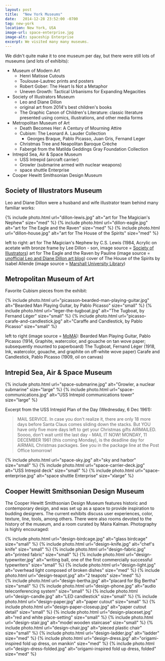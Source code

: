 ```yaml
---
layout: post
title:  "New York Museums"
date:   2014-12-28 23:52:00 -0700
tag: new-york
location: New York, USA
image-url: space-enterprise.jpg
image-alt: spaceship Enterprise
excerpt: We visited many many museums.
---
```

We didn't quite make it to one museum per day, but there were still lots of museums (and lots of exhibits):

- Museum of Modern Art
  - Henri Matisse Cutouts
  - Toulouse-Lautrec prints and posters
  - Robert Gober: The Heart Is Not a Metaphor
  - Uneven Growth: Tactical Urbanisms for Expanding Megacities
- Society of Illustrators Museum
  - Leo and Diane Dillon
  - original art from 2014's best children's books
  - The Graphic Canon of Children's Literature: classic literature presented using comics, illustrations, and other media forms
- Metropolitan Museum of Art
  - Death Becomes Her: A Century of Mourning Attire
  - Cubism: The Leonard A. Lauder Collection
    - Georges Braque, Pablo Picasso, Juan Gris, Fernand Leger
  - Christmas Tree and Neapolitan Baroque Crèche
  - Fabergé from the Matilda Geddings Gray Foundation Collection
- Intrepid Sea, Air & Space Museum
  - USS Intrepid (aircraft carrier)
  - Growler (submarine armed with nuclear weapons)
  - space shuttle Enterprise
- Cooper Hewitt Smithsonian Design Museum

## Society of Illustrators Museum
Leo and Diane Dillon were a husband and wife illustrator team behind many familiar works:

<div class='img-gallery'>
{% include photo.html url="dillon-lewis.jpg" alt="art for The Magician's Nephew" size="med" %}
{% include photo.html url="dillon-eagle.jpg" alt="art for The Eagle and the Raven" size="med" %}
{% include photo.html url="dillon-house.jpg" alt="art for The House of the Spirits" size="med" %}
</div>

left to right:
art for The Magician's Nephew by C.S. Lewis (1984, Acrylic on acetate with bronze frame by Lee Dillon - son, image source = [Society of Illustrators](http://www.societyillustrators.org/The-Museum/2014/Leo-and-Diane-Dillon/The-Art-of-Leo-and-Diane-Dillon.aspx))
art for The Eagle and the Raven by Pauline (image source = [unofficial Leo and Diane Dillon art blog](http://leo-and-diane-dillon.blogspot.com/2011/04/pauline-gedge-eagle-and-raven.html))
cover of The House of the Spirits by Isabel Allende (image source = [Marshall University Library](http://www.marshall.edu/library/bannedbooks/books/houseofthespirits.asp))

## Metropolitan Museum of Art

Favorite Cubism pieces from the exhibit:

<div class='img-gallery'>
{% include photo.html url="picasson-bearded-man-playing-guitar.jpg" alt="Bearded Man Playing Guitar, by Pablo Picasso" size="small" %}
{% include photo.html url="leger-the-tugboat.jpg" alt="The Tugboat, by Fernand Léger" size="small" %}
{% include photo.html url="picasso-carafe-and-candlestick.jpg" alt="Caraffe and Candlestick, by Pablo Picasso" size="small" %}
</div>

left to right (image source = [MoMA](http://www.moma.org/)):
Bearded Man Playing Guitar, Pablo Picasso (1914, Graphite, watercolor, and gouache on tan wove paper; subsequently mounted to paperboard)
The Tugboat, Fernand Léger (1918, Ink, watercolor, gouache, and graphite on off-white wove paper)
Carafe and Candlestick, Pablo Picasso (1909, oil on canvas)

## Intrepid Sea, Air & Space Museum

<div class='img-gallery'>
{% include photo.html url="space-submarine.jpg" alt="Growler, a nuclear submarine" size="large" %}
{% include photo.html url="space-communications.jpg" alt="USS Intrepid communications tower" size="large" %}
</div>

Excerpt from the USS Intrepid Plan of the Day (Wednesday, 6 Dec 1961):

> MAIL SERVICE. In case you don't realize it, there are only 18 more days before Santa Claus comes sliding down the stacks. But YOU have only five more days left to get your Christmas gifts AIRMAILED. Soooo, don't wait until the last day - MAIL IT NOW! MONDAY, 11 DECEMBER 1961 (this coming Monday), is the deadline day for AIRMAIL Christmas packages. See you in the package line at the Post Office tomorrow!

<div class='img-gallery'>
{% include photo.html url="space-sky.jpg" alt="sky and harbor" size="small" %}
{% include photo.html url="space-carrier-deck.jpg" alt="USS Intrepid deck" size="small" %}
{% include photo.html url="space-enterprise.jpg" alt="space shuttle Enterprise" size="xlarge" %}
</div>

## Cooper Hewitt Smithsonian Design Museum

The Cooper Hewitt Smithsonian Design Museum features historic and contemporary design, and was set up as a space to provide inspiration to budding designers. The current exhibits discuss user experiences, color, texture, line, tools, among others. There were also rooms devoted to the history of the museum, and a room curated by Maira Kalman. Photography is highly encouraged:

<div class='img-gallery'>
{% include photo.html url="design-birdcage.jpg" alt="glass birdcage" size="small" %}
{% include photo.html url="design-knife.jpg" alt="chef's knife" size="small" %}
{% include photo.html url="design-fabric.jpg" alt="printed fabric" size="small" %}
{% include photo.html url="design-typewriter.jpg" alt="writing ball, one of the first commercially successful typewriters" size="small" %}
{% include photo.html url="design-light.jpg" alt="overhead light composed of broken dishes" size="med" %}
{% include photo.html url="design-teapot.jpg" alt="2 teapots" size="med" %}
</div>
<div class='img-gallery'>
{% include photo.html url="design-bertha.jpg" alt="placard for Big Bertha" size="small" %}
{% include photo.html url="design-phone.jpg" alt="audio teleconferencing system" size="small" %}
{% include photo.html url="design-candle.jpg" alt="LED candlestick" size="small" %}
{% include photo.html url="design-paper.jpg" alt="paper cutout" size="small" %}
{% include photo.html url="design-paper-closeup.jpg" alt="paper cutout detail" size="small" %}
{% include photo.html url="design-placeset.jpg" alt="red and white place-setting" size="small" %}
{% include photo.html url="design-stair.jpg" alt="model wooden staircase" size="small" %}
{% include photo.html url="design-chair.jpg" alt="pieced plastic chair" size="small" %}
{% include photo.html url="design-ladder.jpg" alt="ladder" size="med" %}
{% include photo.html url="design-dress.jpg" alt="origami-inspired fold up dress, on manikin" size="med" %}
{% include photo.html url="design-dress-folded.jpg" alt="origami-inspired fold up dress, folded" size="med" %}
</div>
